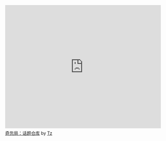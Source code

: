 <iframe width="100%" height="400" frameborder="0" src="https://www.mindmeister.com/maps/public_map_shell/1810914669/_?width=600&height=400&z=auto&t=TrUf2529Yp&no_share=1&no_logo=1" scrolling="no" style="overflow: hidden; margin-bottom: 5px;">Your browser is not able to display frames. Please visit <a href="https://www.mindmeister.com/1810914669/_?t=TrUf2529Yp" target="_blank">奇忽局：话题仓库</a> on MindMeister.</iframe>

<div class="mb-5"><a href="https://www.mindmeister.com/1810914669/_?t=TrUf2529Yp" target="_blank">奇忽局：话题仓库</a> by <a href="https://www.mindmeister.com/users/channel/63233110" target="_blank">Tz</a></div>
